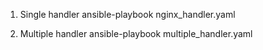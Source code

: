 1. Single handler
	ansible-playbook nginx_handler.yaml


2. Multiple handler
	ansible-playbook multiple_handler.yaml
	